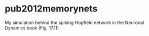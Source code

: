 # pub2012memorynets
My simulation behind the spiking Hopfield network in the Neuronal Dynamics book (Fig. 17.11)
